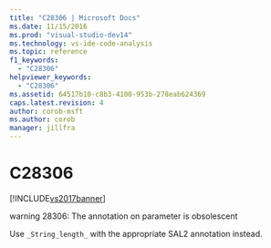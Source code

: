 ```yaml
---
title: "C28306 | Microsoft Docs"
ms.date: 11/15/2016
ms.prod: "visual-studio-dev14"
ms.technology: vs-ide-code-analysis
ms.topic: reference
f1_keywords: 
  - "C28306"
helpviewer_keywords: 
  - "C28306"
ms.assetid: 64517b10-c8b3-4100-953b-278eab624369
caps.latest.revision: 4
author: corob-msft
ms.author: corob
manager: jillfra
---
```

# C28306
[!INCLUDE[vs2017banner](../includes/vs2017banner.md)]

warning 28306: The annotation on parameter is obsolescent  
  
 Use `_String_length_` with the appropriate SAL2 annotation instead.
